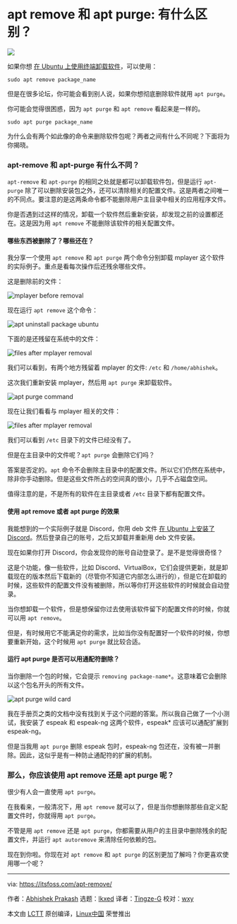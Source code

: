 [#]: subject: "apt remove vs apt purge: What’s the Difference?"
[#]: via: "https://itsfoss.com/apt-remove/"
[#]: author: "Abhishek Prakash https://itsfoss.com/"
[#]: collector: "lkxed"
[#]: translator: "Tingze-G"
[#]: reviewer: "wxy"
[#]: publisher: " "
[#]: url: " "

apt remove 和 apt purge: 有什么区别？
======

![][0]

如果你想 [在 Ubuntu 上使用终端卸载软件][1]，可以使用：

```
sudo apt remove package_name
```

但是在很多论坛，你可能会看到别人说，如果你想彻底删除软件就用 `apt purge`。

你可能会觉得很困惑，因为 `apt purge` 和 `apt remove` 看起来是一样的。

```
sudo apt purge package_name
```

为什么会有两个如此像的命令来删除软件包呢？两者之间有什么不同呢？下面将为你揭晓。

### apt-remove 和 apt-purge 有什么不同？

`apt-remove` 和 `apt-purge` 的相同之处就是都可以卸载软件包，但是运行 `apt-purge` 除了可以删除安装包之外，还可以清除相关的配置文件。这是两者之间唯一的不同点。要注意的是这两条命令都不能删除用户主目录中相关的应用程序文件。

你是否遇到过这样的情况，卸载一个软件然后重新安装，却发现之前的设置都还在。这是因为用 `apt remove` 不能删除该软件的相关配置文件。

#### 哪些东西被删除了？哪些还在？

我分享一个使用 `apt remove` 和 `apt purge` 两个命令分别卸载 mplayer 这个软件的实际例子。重点是看每次操作后还残余哪些文件。

这是删除前的文件：

![mplayer before removal][2]

现在运行 `apt remove` 这个命令：

![apt uninstall package ubuntu][3]

下面的是还残留在系统中的文件：

![files after mplayer removal][4]

我们可以看到，有两个地方残留着 mplayer 的文件: `/etc` 和 `/home/abhishek`。

这次我们重新安装 mplayer，然后用 `apt purge` 来卸载软件。

![apt purge command][5]

现在让我们看看与 mplayer 相关的文件：

![files after mplayer removal][6]

我们可以看到 `/etc` 目录下的文件已经没有了。

但是在主目录中的文件呢？`apt purge` 会删除它们吗？

答案是否定的。`apt` 命令不会删除主目录中的配置文件。所以它们仍然在系统中，除非你手动删除。但是这些文件所占的空间真的很小，几乎不占磁盘空间。

值得注意的是，不是所有的软件在主目录或者 `/etc` 目录下都有配置文件。

#### 使用 apt remove 或者 apt purge 的效果

我能想到的一个实际例子就是 Discord，你用 deb 文件 [在 Ubuntu 上安装了 Discord][7]。然后登录自己的账号，之后又卸载并重新用 deb 文件安装。

现在如果你打开 Discord，你会发现你的账号自动登录了。是不是觉得很奇怪？

这是个功能，像一些软件，比如 Discord、VirtualBox，它们会提供更新，就是卸载现在的版本然后下载新的（尽管你不知道它内部怎么进行的），但是它在卸载的时候，这些软件的配置文件没有被删除，所以等你打开这些软件的时候就会自动登录。

当你想卸载一个软件，但是想保留你过去使用该软件留下的配置文件的时候，你就可以用 `apt remove`。

但是，有时候用它不能满足你的需求，比如当你没有配置好一个软件的时候，你想要重新开始，这个时候用 `apt purge` 就比较合适。

#### 运行 apt purge 是否可以用通配符删除？

当你删除一个包的时候，它会提示 `removing package-name*`。这意味着它会删除以这个包名开头的所有文件。

![apt purge wild card][8]

我在手册页之类的文档中没有找到关于这个问题的答案。所以我自己做了一个小测试，我安装了 espeak 和 espeak-ng 这两个软件，espeak* 应该可以通配扩展到 espeak-ng。

但是当我用 `apt purge` 删除 espeak 包时，espeak-ng 包还在，没有被一并删除。因此，这似乎是有一种防止通配符的扩展的机制。

### 那么，你应该使用 apt remove 还是 apt purge 呢？

很少有人会一直使用 `apt purge`。

在我看来，一般清况下，用 `apt remove` 就可以了，但是当你想删除那些自定义配置文件时，你就得用 `apt purge`。

不管是用 `apt remove` 还是 `apt purge`，你都需要从用户的主目录中删除残余的配置文件，并运行 `apt autoremove` 来清除任何依赖的包。

现在到你啦。你现在对 `apt remove` 和 `apt purge` 的区别更加了解吗？你更喜欢使用哪一个呢？

--------------------------------------------------------------------------------

via: https://itsfoss.com/apt-remove/

作者：[Abhishek Prakash][a]
选题：[lkxed][b]
译者：[Tingze-G](https://github.com/Tingze-G)
校对：[wxy](https://github.com/wxy)

本文由 [LCTT](https://github.com/LCTT/TranslateProject) 原创编译，[Linux中国](https://linux.cn/) 荣誉推出

[a]: https://itsfoss.com/
[b]: https://github.com/lkxed
[1]: https://itsfoss.com/apt-remove/
[2]: https://itsfoss.com/content/images/wordpress/2022/11/mplayer-before-removal.png
[3]: https://itsfoss.com/content/images/wordpress/2022/11/apt-uninstall-package-ubuntu.png
[4]: https://itsfoss.com/content/images/wordpress/2022/11/files-after-mplayer-removal.png
[5]: https://itsfoss.com/content/images/wordpress/2022/11/apt-purge-command.png
[6]: https://itsfoss.com/content/images/wordpress/2022/11/files-after-apt-purge.png
[7]: https://itsfoss.com/install-discord-linux/
[8]: https://itsfoss.com/content/images/wordpress/2022/11/apt-purge-wild-card.png
[0]: https://img.linux.net.cn/data/attachment/album/202301/19/113744ucqk6f69t4hbi8h8.jpg